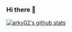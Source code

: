 ### Hi there 👋

<!--
**arky02/arky02** is a ✨ _special_ ✨ repository because its `README.md` (this file) appears on your GitHub profile.

Here are some ideas to get you started:

- 🔭 I’m currently working on ...
- 🌱 I’m currently learning ...
- 👯 I’m looking to collaborate on ...
- 🤔 I’m looking for help with ...
- 💬 Ask me about ...
- 📫 How to reach me: ...
- 😄 Pronouns: ...
- ⚡ Fun fact: ...
-->

 [![arky02's github stats](https://github-readme-stats.vercel.app/api?username=arky02&show_icons=true&theme=dracula)](https://github.com/anuraghazra/github-readme-stats)
